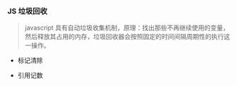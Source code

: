 ### JS 垃圾回收

> javascript 具有自动垃圾收集机制，原理：找出那些不再继续使用的变量，然后释放其占用的内存，垃圾回收器会按照固定的时间间隔周期性的执行这一操作。

- 标记清除

- 引用记数
